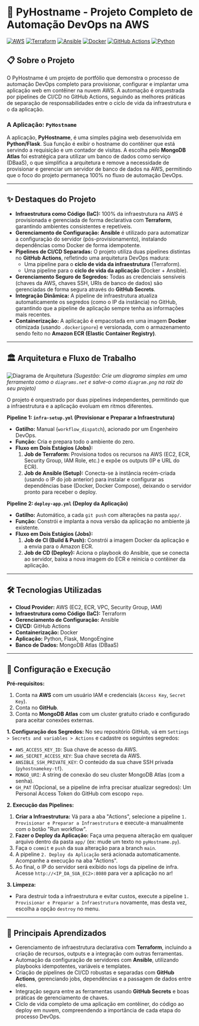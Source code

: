 # 🚀 PyHostname - Projeto Completo de Automação DevOps na AWS

[![AWS](https://img.shields.io/badge/AWS-%23FF9900.svg?style=for-the-badge&logo=amazon-aws&logoColor=white)](https://aws.amazon.com)
[![Terraform](https://img.shields.io/badge/terraform-%235835CC.svg?style=for-the-badge&logo=terraform&logoColor=white)](https://www.terraform.io/)
[![Ansible](https://img.shields.io/badge/ansible-%231A1918.svg?style=for-the-badge&logo=ansible&logoColor=white)](https://www.ansible.com/)
[![Docker](https://img.shields.io/badge/docker-%230db7ed.svg?style=for-the-badge&logo=docker&logoColor=white)](https://www.docker.com/)
[![GitHub Actions](https://img.shields.io/badge/github%20actions-%232671E5.svg?style=for-the-badge&logo=githubactions&logoColor=white)](https://github.com/features/actions)
[![Python](https://img.shields.io/badge/python-3670A0?style=for-the-badge&logo=python&logoColor=ffdd54)](https://www.python.org/)

## 📋 Sobre o Projeto

O PyHostname é um projeto de portfólio que demonstra o processo de automação DevOps completo para provisionar, configurar e implantar uma aplicação web em contêiner na nuvem AWS. A automação é orquestrada por pipelines de CI/CD no GitHub Actions, seguindo as melhores práticas de separação de responsabilidades entre o ciclo de vida da infraestrutura e o da aplicação.

### A Aplicação: `PyHostname`

A aplicação, **PyHostname**, é uma simples página web desenvolvida em **Python/Flask**. Sua função é exibir o hostname do contêiner que está servindo a requisição e um contador de visitas. A escolha pelo **MongoDB Atlas** foi estratégica para utilizar um banco de dados como serviço (DBaaS), o que simplifica a arquitetura e remove a necessidade de provisionar e gerenciar um servidor de banco de dados na AWS, permitindo que o foco do projeto permaneça 100% no fluxo de automação DevOps.

---

## ✨ Destaques do Projeto

* **Infraestrutura como Código (IaC):** 100% da infraestrutura na AWS é provisionada e gerenciada de forma declarativa com **Terraform**, garantindo ambientes consistentes e repetíveis.
* **Gerenciamento de Configuração:** **Ansible** é utilizado para automatizar a configuração do servidor (pós-provisionamento), instalando dependências como Docker de forma idempotente.
* **Pipelines de CI/CD Separadas:** O projeto utiliza duas pipelines distintas no **GitHub Actions**, refletindo uma arquitetura DevOps madura:
    * Uma pipeline para o **ciclo de vida da infraestrutura** (Terraform).
    * Uma pipeline para o **ciclo de vida da aplicação** (Docker + Ansible).
* **Gerenciamento Seguro de Segredos:** Todas as credenciais sensíveis (chaves da AWS, chaves SSH, URIs de banco de dados) são gerenciadas de forma segura através do **GitHub Secrets**.
* **Integração Dinâmica:** A pipeline de infraestrutura atualiza automaticamente os segredos (como o IP da instância) no GitHub, garantindo que a pipeline de aplicação sempre tenha as informações mais recentes.
* **Containerização:** A aplicação é empacotada em uma imagem **Docker** otimizada (usando `.dockerignore`) e versionada, com o armazenamento sendo feito no **Amazon ECR (Elastic Container Registry)**.

---

## 🏛️ Arquitetura e Fluxo de Trabalho

![Diagrama de Arquitetura](./diagram.png)
*(Sugestão: Crie um diagrama simples em uma ferramenta como o `diagrams.net` e salve-o como `diagram.png` na raiz do seu projeto)*

O projeto é orquestrado por duas pipelines independentes, permitindo que a infraestrutura e a aplicação evoluam em ritmos diferentes.

**Pipeline 1: `infra-setup.yml` (Provisionar e Preparar a Infraestrutura)**
* **Gatilho:** Manual (`workflow_dispatch`), acionado por um Engenheiro DevOps.
* **Função:** Cria e prepara todo o ambiente do zero.
* **Fluxo em Dois Estágios (Jobs):**
    1.  **Job de Terraform:** Provisiona todos os recursos na AWS (EC2, ECR, Security Group, IAM Role, etc.) e expõe os outputs (IP e URL do ECR).
    2.  **Job de Ansible (Setup):** Conecta-se à instância recém-criada (usando o IP do job anterior) para instalar e configurar as dependências base (Docker, Docker Compose), deixando o servidor pronto para receber o deploy.

**Pipeline 2: `deploy-app.yml` (Deploy da Aplicação)**
* **Gatilho:** Automático, a cada `git push` com alterações na pasta `app/`.
* **Função:** Constrói e implanta a nova versão da aplicação no ambiente já existente.
* **Fluxo em Dois Estágios (Jobs):**
    1.  **Job de CI (Build & Push):** Constrói a imagem Docker da aplicação e a envia para o Amazon ECR.
    2.  **Job de CD (Deploy):** Aciona o playbook do Ansible, que se conecta ao servidor, baixa a nova imagem do ECR e reinicia o contêiner da aplicação.

---

## 🛠️ Tecnologias Utilizadas

* **Cloud Provider:** AWS (EC2, ECR, VPC, Security Group, IAM)
* **Infraestrutura como Código (IaC):** Terraform
* **Gerenciamento de Configuração:** Ansible
* **CI/CD:** GitHub Actions
* **Containerização:** Docker
* **Aplicação:** Python, Flask, MongoEngine
* **Banco de Dados:** MongoDB Atlas (DBaaS)

---

## 🚀 Configuração e Execução

**Pré-requisitos:**
1.  Conta na **AWS** com um usuário IAM e credenciais (`Access Key`, `Secret Key`).
2.  Conta no **GitHub**.
3.  Conta no **MongoDB Atlas** com um cluster gratuito criado e configurado para aceitar conexões externas.

**1. Configuração dos Segredos:**
No seu repositório GitHub, vá em `Settings > Secrets and variables > Actions` e cadastre os seguintes segredos:
* `AWS_ACCESS_KEY_ID`: Sua chave de acesso da AWS.
* `AWS_SECRET_ACCESS_KEY`: Sua chave secreta da AWS.
* `ANSIBLE_SSH_PRIVATE_KEY`: O conteúdo da sua chave SSH privada (`pyhostnamekey-tf`).
* `MONGO_URI`: A string de conexão do seu cluster MongoDB Atlas (com a senha).
* `GH_PAT` (Opcional, se a pipeline de infra precisar atualizar segredos): Um Personal Access Token do GitHub com escopo `repo`.

**2. Execução das Pipelines:**
1.  **Criar a Infraestrutura:** Vá para a aba "Actions", selecione a pipeline `1. Provisionar e Preparar a Infraestrutura` e execute-a manualmente com o botão "Run workflow".
2.  **Fazer o Deploy da Aplicação:** Faça uma pequena alteração em qualquer arquivo dentro da pasta `app/` (ex: mude um texto no `pyHostname.py`).
3.  Faça o `commit` e `push` da sua alteração para a branch `main`.
4.  A pipeline `2. Deploy da Aplicação` será acionada automaticamente. Acompanhe a execução na aba "Actions".
5.  Ao final, o IP do servidor será exibido nos logs da pipeline de infra. Acesse `http://<IP_DA_SUA_EC2>:8080` para ver a aplicação no ar!

**3. Limpeza:**
* Para destruir toda a infraestrutura e evitar custos, execute a pipeline `1. Provisionar e Preparar a Infraestrutura` novamente, mas desta vez, escolha a opção `destroy` no menu.

---

## 🧠 Principais Aprendizados

* Gerenciamento de infraestrutura declarativa com **Terraform**, incluindo a criação de recursos, outputs e a integração com outras ferramentas.
* Automação da configuração de servidores com **Ansible**, utilizando playbooks idempotentes, variáveis e templates.
* Criação de pipelines de CI/CD robustas e separadas com **GitHub Actions**, gerenciando jobs, dependências e a passagem de dados entre eles.
* Integração segura entre as ferramentas usando **GitHub Secrets** e boas práticas de gerenciamento de chaves.
* Ciclo de vida completo de uma aplicação em contêiner, do código ao deploy em nuvem, compreendendo a importância de cada etapa do processo DevOps.
